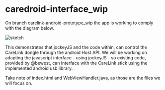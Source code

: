 caredroid-interface_wip
===============

On branch carelink-android-prototype_wip the app is working to comply with the diagram below.

![sketch](http://i.imgur.com/s5marpg.png)

This demonstrates that jockeyJS and the code within, can control the CareLink dongle through the android Host API. We will be working on adapting the javascript interface - using jockeyJS - so existing code, provided by @bewest, can interface with the CareLink stick using the implemented android usb library.

Take note of index.html and WebViewHandler.java, as those are the files we will focus on.
